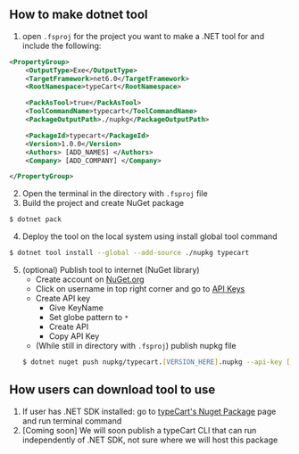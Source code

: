 ## How to make dotnet tool
1. open `.fsproj` for the project you want to make a .NET tool for and include the following:
```xml
<PropertyGroup>
    <OutputType>Exe</OutputType>
    <TargetFramework>net6.0</TargetFramework>
    <RootNamespace>typeCart</RootNamespace>

    <PackAsTool>true</PackAsTool>
    <ToolCommandName>typecart</ToolCommandName>
    <PackageOutputPath>./nupkg</PackageOutputPath>

    <PackageId>typecart</PackageId>
    <Version>1.0.0</Version>
    <Authors> [ADD_NAMES] </Authors>
    <Company> [ADD_COMPANY] </Company>

</PropertyGroup>
```
2. Open the terminal in the directory with `.fsproj` file
3. Build the project and create NuGet package
```zsh
$ dotnet pack
```
4. Deploy the tool on the local system using install global tool command
```zsh
$ dotnet tool install --global --add-source ./nupkg typecart
```
5. (optional) Publish tool to internet (NuGet library)
    - Create account on [NuGet.org](https://www.nuget.org/)
    - Click on username in top right corner and go to [API Keys](https://www.nuget.org/account/apikeys)
    - Create API key
        * Give KeyName
        * Set globe pattern to `*`
        * Create API
        * Copy API Key
    - (While still in directory with `.fsproj`) publish nupkg file
    ```zsh
    $ dotnet nuget push nupkg/typecart.[VERSION_HERE].nupkg --api-key [API_KEY_HERE] --source https://api.nuget.org/v3/index.json
    ```
## How users can download tool to use
1. If user has .NET SDK installed: go to [typeCart's Nuget Package](https://www.nuget.org/packages/typecart) page and run terminal command
2. [Coming soon] We will soon publish a typeCart CLI that can run independently of .NET SDK, not sure where we will host this package